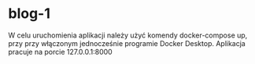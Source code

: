 # blog-1

W celu uruchomienia aplikacji należy użyć komendy docker-compose up, przy przy włączonym jednocześnie programie Docker Desktop.
Aplikacja pracuje na porcie 127.0.0.1:8000
